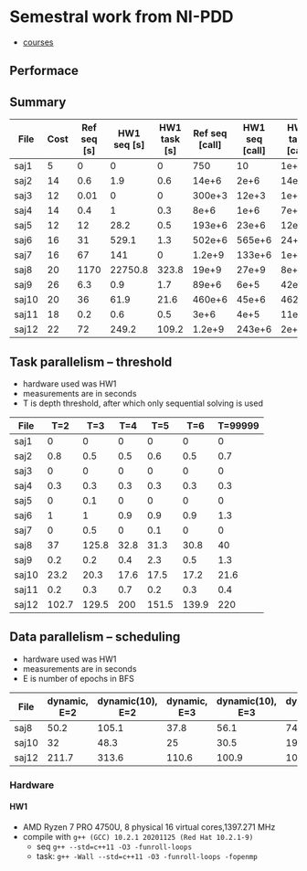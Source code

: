 # Semestral work from NI-PDD

* [courses](https://courses.fit.cvut.cz/NI-PDP/)

## Performace

## Summary
| File  | Cost | Ref seq [s] | HW1 seq [s] | HW1 task [s] | Ref seq [call] | HW1 seq [call] | HW1 task [call] |
|-------|------|-------------|-------------|--------------|----------------|----------------|-----------------|
| saj1  | 5    | 0           | 0           | 0            | 750            | 10             | 1e+3            |
| saj2  | 14   | 0.6         | 1.9         | 0.6          | 14e+6          | 2e+6           | 14e+6           |
| saj3  | 12   | 0.01        | 0           | 0            | 300e+3         | 12e+3          | 1e+5            |
| saj4  | 14   | 0.4         | 1           | 0.3          | 8e+6           | 1e+6           | 7e+6            |
| saj5  | 12   | 12          | 28.2        | 0.5          | 193e+6         | 23e+6          | 12e+6           |
| saj6  | 16   | 31          | 529.1       | 1.3          | 502e+6         | 565e+6         | 24+e6           |
| saj7  | 16   | 67          | 141         | 0            | 1.2e+9         | 133e+6         | 1e+6            |
| saj8  | 20   | 1170        | 22750.8     | 323.8        | 19e+9          | 27e+9          | 8e+9            |
| saj9  | 26   | 6.3         | 0.9         | 1.7          | 89e+6          | 6e+5           | 42e+6           |
| saj10 | 20   | 36          | 61.9        | 21.6         | 460e+6         | 45e+6          | 462e+6          |
| saj11 | 18   | 0.2         | 0.6         | 0.5          | 3e+6           | 4e+5           | 11e+6           |
| saj12 | 22   | 72          | 249.2       | 109.2        | 1.2e+9         | 243e+6         | 2e+9            |

## Task parallelism – threshold

* hardware used was HW1
* measurements are in seconds
* T is depth threshold, after which only sequential solving is used


| File  | T=2 | T=3  | T=4 | T=5  | T=6  | T=99999 |
|-------|--------------|--------------|--------------|--------------|--------------|------------------|
| saj1  | 0            | 0            | 0            | 0            | 0            | 0                |
| saj2  | 0.8          | 0.5          | 0.5          | 0.6          | 0.5          | 0.7              |
| saj3  | 0            | 0            | 0            | 0            | 0            | 0                |
| saj4  | 0.3          | 0.3          | 0.3          | 0.3          | 0.3          | 0.3              |
| saj5  | 0            | 0.1          | 0            | 0            | 0            | 0                |
| saj6  | 1            | 1            | 0.9          | 0.9          | 0.9          | 1.3              |
| saj7  | 0            | 0.5          | 0            | 0.1          | 0            | 0                |
| saj8  | 37           | 125.8        | 32.8         | 31.3         | 30.8         | 40               |
| saj9  | 0.2          | 0.2          | 0.4          | 2.3          | 0.5          | 1.3              |
| saj10 | 23.2         | 20.3         | 17.6         | 17.5         | 17.2         | 21.6             |
| saj11 | 0.2          | 0.3          | 0.7          | 0.2          | 0.3          | 0.4              |
| saj12 | 102.7        | 129.5        | 200          | 151.5        | 139.9        | 220              |


## Data parallelism – scheduling

* hardware used was HW1
* measurements are in seconds
* E is number of epochs in BFS

| File  | dynamic, E=2 | dynamic(10), E=2 | dynamic, E=3 | dynamic(10), E=3 | dynamic, E=4 | dynamic(10), E=4 | auto, E=3 | auto, E=4 | guided, E=3 | guided, E=4 |
|-------|--------------|------------------|--------------|------------------|--------------|------------------|-----------|-----------|-------------|-------------|
| saj8  | 50.2         | 105.1            | 37.8         | 56.1             | 7475.6       | 37.8             | 69.2      | 138       | 70.4        | 111.2       |
| saj10 | 32           | 48.3             | 25           | 30.5             | 19.4         | 27.6             | 42        | 41        | 41.9        | 45.1        |
| saj12 | 211.7        | 313.6            | 110.6        | 100.9            | 106.2        | 206.2            | 218.7     | 210.3     | 226         | 224.5       |

### Hardware

#### HW1
*  AMD Ryzen 7 PRO 4750U, 8 physical 16 virtual cores,1397.271 MHz
* compile with ``g++ (GCC) 10.2.1 20201125 (Red Hat 10.2.1-9)``
	* seq ``g++ --std=c++11 -O3 -funroll-loops``
	* task: ``g++ -Wall --std=c++11 -O3 -funroll-loops -fopenmp `` 


